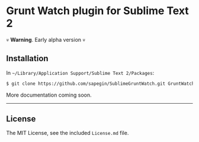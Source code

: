 # Grunt Watch plugin for Sublime Text 2

:skull: **Warning**. Early alpha version :skull:


## Installation

In `~/Library/Application Support/Sublime Text 2/Packages`:

```bash
$ git clone https://github.com/sapegin/SublimeGruntWatch.git GruntWatch
```

More documentation coming soon.


---

## License

The MIT License, see the included `License.md` file.